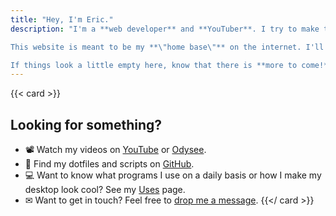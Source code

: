 ```yaml
---
title: "Hey, I'm Eric."
description: "I'm a **web developer** and **YouTuber**. I try to make things like making websites and Linux simple enough for anyone to understand.\n\n

This website is meant to be my **\"home base\"** on the internet. I'll post some thoughts about things I'm interested in, whether it's about desktop Linux, building minimalistic websites, or books I'm currently reading.\n\n

If things look a little empty here, know that there is **more to come!**"
---
```


{{< card >}}
## Looking for something?

- 📽 Watch my videos on [YouTube](https://youtube.com/@ericmurphyxyz) or [Odysee](https://odysee.com/@ericnmurphy).
- 📜 Find my dotfiles and scripts on [GitHub](https://github.com/ericmurphyxyz).
- 💻 Want to know what programs I use on a daily basis or how I make my desktop look cool? See my [Uses](/uses) page.
- ✉ Want to get in touch? Feel free to [drop me a message](/contact).
{{</ card >}}
